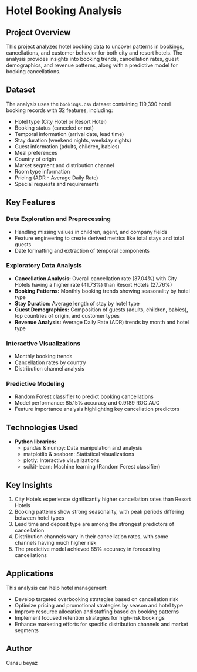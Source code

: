 # Hotel Booking Analysis

## Project Overview
This project analyzes hotel booking data to uncover patterns in bookings, cancellations, and customer behavior for both city and resort hotels. The analysis provides insights into booking trends, cancellation rates, guest demographics, and revenue patterns, along with a predictive model for booking cancellations.

## Dataset
The analysis uses the `bookings.csv` dataset containing 119,390 hotel booking records with 32 features, including:
- Hotel type (City Hotel or Resort Hotel)
- Booking status (canceled or not)
- Temporal information (arrival date, lead time)
- Stay duration (weekend nights, weekday nights)
- Guest information (adults, children, babies)
- Meal preferences
- Country of origin
- Market segment and distribution channel
- Room type information
- Pricing (ADR - Average Daily Rate)
- Special requests and requirements

## Key Features

### Data Exploration and Preprocessing
- Handling missing values in children, agent, and company fields
- Feature engineering to create derived metrics like total stays and total guests
- Date formatting and extraction of temporal components

### Exploratory Data Analysis
- **Cancellation Analysis:** Overall cancellation rate (37.04%) with City Hotels having a higher rate (41.73%) than Resort Hotels (27.76%)
- **Booking Patterns:** Monthly booking trends showing seasonality by hotel type
- **Stay Duration:** Average length of stay by hotel type
- **Guest Demographics:** Composition of guests (adults, children, babies), top countries of origin, and customer types
- **Revenue Analysis:** Average Daily Rate (ADR) trends by month and hotel type

### Interactive Visualizations
- Monthly booking trends
- Cancellation rates by country
- Distribution channel analysis

### Predictive Modeling
- Random Forest classifier to predict booking cancellations
- Model performance: 85.15% accuracy and 0.9189 ROC AUC
- Feature importance analysis highlighting key cancellation predictors

## Technologies Used
- **Python libraries:**
  - pandas & numpy: Data manipulation and analysis
  - matplotlib & seaborn: Statistical visualizations
  - plotly: Interactive visualizations
  - scikit-learn: Machine learning (Random Forest classifier)

## Key Insights
1. City Hotels experience significantly higher cancellation rates than Resort Hotels
2. Booking patterns show strong seasonality, with peak periods differing between hotel types
3. Lead time and deposit type are among the strongest predictors of cancellation
4. Distribution channels vary in their cancellation rates, with some channels having much higher risk
5. The predictive model achieved 85% accuracy in forecasting cancellations

## Applications
This analysis can help hotel management:
- Develop targeted overbooking strategies based on cancellation risk
- Optimize pricing and promotional strategies by season and hotel type
- Improve resource allocation and staffing based on booking patterns
- Implement focused retention strategies for high-risk bookings
- Enhance marketing efforts for specific distribution channels and market segments

## Author
Cansu beyaz
